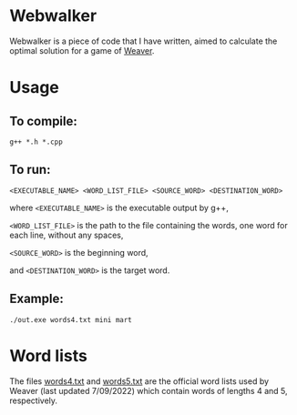 # Webwalker

Webwalker is a piece of code that I have written, aimed to calculate the optimal solution for a game of [Weaver](https://wordwormdormdork.com/).

# Usage

## To compile:
`g++ *.h *.cpp `

## To run:
`<EXECUTABLE_NAME> <WORD_LIST_FILE> <SOURCE_WORD> <DESTINATION_WORD>`

where `<EXECUTABLE_NAME>` is the executable output by g++, 

`<WORD_LIST_FILE>` is the path to the file containing the words, one word for each line, without any spaces,

`<SOURCE_WORD>` is the beginning word, 

and `<DESTINATION_WORD>` is the target word.

## Example:
`./out.exe words4.txt mini mart`

# Word lists

The files [words4.txt](./words4.txt) and [words5.txt](./words5.txt) are the official word lists used by Weaver (last updated 7/09/2022) which contain words of lengths 4 and 5, respectively.
